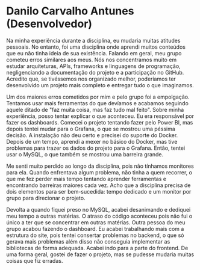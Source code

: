 # Danilo Carvalho Antunes (Desenvolvedor)

Na minha experiência durante a disciplina, eu mudaria muitas atitudes pessoais. No entanto, foi uma disciplina onde aprendi muitos conteúdos que eu não tinha ideia de sua existência. Falando em geral, meu grupo cometeu erros similares aos meus. Nós nos concentramos muito em estudar arquiteturas, APIs, frameworks e linguagens de programação, negligenciando a documentação do projeto e a participação no GitHub. Acredito que, se tivéssemos nos organizado melhor, poderíamos ter desenvolvido um projeto mais completo e entregar tudo o que imaginamos.

Um dos maiores erros cometidos por mim e pelo grupo foi a empolgação. Tentamos usar mais ferramentas do que devíamos e acabamos seguindo aquele ditado de "faz muita coisa, mas faz tudo mal feito". Sobre minha experiência, posso tentar explicar o que aconteceu. Eu era responsável por fazer os dashboards. Comecei o projeto tentando fazer pelo Power BI, mas depois tentei mudar para o Grafana, o que se mostrou uma péssima decisão. A instalação não deu certo e precisei do suporte do Docker. Depois de um tempo, aprendi a mexer no básico do Docker, mas tive problemas para trazer os dados do projeto para o Grafana. Então, tentei usar o MySQL, o que também se mostrou uma barreira grande.

Me senti muito perdido ao longo da disciplina, pois não tínhamos monitores para ela. Quando enfrentava algum problema, não tinha a quem recorrer, o que me fez perder mais tempo tentando aprender ferramentas e encontrando barreiras maiores cada vez. Acho que a disciplina precisa de dois elementos para ser bem-sucedida: tempo dedicado e um monitor por grupo para direcionar o projeto.

Devolta a quando fiquei preso no MySQL, acabei desanimando e dediquei meu tempo a outras matérias. O atraso do código aconteceu pois não fui o único a ter que se concentrar em outras matérias. Outra pessoa do meu grupo acabou fazendo o dashboard. Eu acabei trabalhando mais com a estrutura do site, pois tentei consertar problemas no backend, o que só gerava mais problemas além disso não conseguia implementar as bibliotecas de forma adequada. Acabei indo para a parte do frontend. De uma forma geral, gostei de fazer o projeto, mas se pudesse mudaria muitas coisas que fiz erradas.
